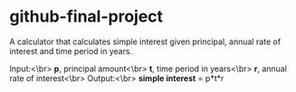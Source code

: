 # github-final-project
A calculator that calculates simple interest given principal, annual rate of interest and time period in years.

Input:<\br>
    __p__, principal amount<\br>
    __t__, time period in years<\br>
    __r__, annual rate of interest<\br>
Output:<\br>
    __simple interest__ = p\*t\*r 
